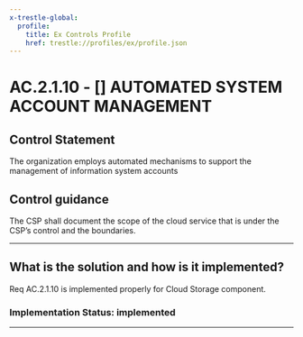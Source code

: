 ```yaml
---
x-trestle-global:
  profile:
    title: Ex Controls Profile
    href: trestle://profiles/ex/profile.json
---
```


# AC.2.1.10 - \[\] AUTOMATED SYSTEM ACCOUNT MANAGEMENT

## Control Statement

The organization employs automated mechanisms to support the management of information system accounts

## Control guidance

The CSP shall document the scope of the cloud service that is under the CSP’s control and the boundaries.

______________________________________________________________________

## What is the solution and how is it implemented?

<!-- For implementation status enter one of: implemented, partial, planned, alternative, not-applicable -->

<!-- Note that the list of rules under ### Rules: is read-only and changes will not be captured after assembly to JSON -->

Req AC.2.1.10 is implemented properly for Cloud Storage component.

### Implementation Status: implemented

______________________________________________________________________
